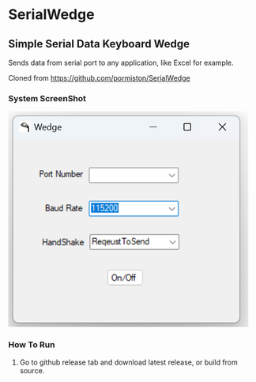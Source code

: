 # SerialWedge

## Simple Serial Data Keyboard Wedge

Sends data from serial port to any application, like Excel for example.


Cloned from https://github.com/pormiston/SerialWedge

### System ScreenShot
![system_gui](https://raw.githubusercontent.com/jglatts/SerialWedge/refs/heads/master/images/gui.png)


### How To Run
1. Go to github release tab and download latest release, or build from source. 
